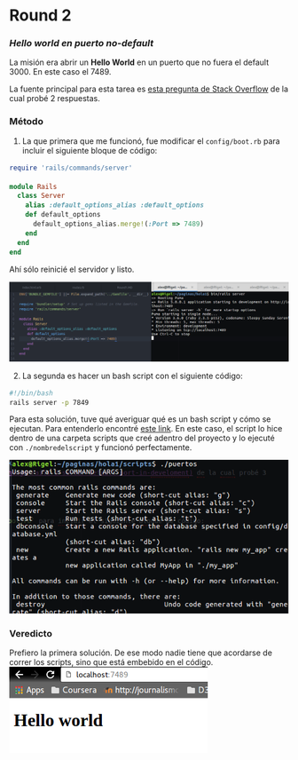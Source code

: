 # Round 2
### _Hello world en puerto no-default_

La misión era abrir un **Hello World** en un puerto que no fuera el default 3000. En este caso el 7489.

La fuente principal para esta tarea es [esta pregunta de Stack Overflow](http://stackoverflow.com/questions/3842818/how-to-change-rails-3-server-default-port-in-develoment) de la cual probé 2 respuestas.

### Método

1. La que primera que me funcionó, fue modificar el `config/boot.rb` para incluir el siguiente bloque de código:

```ruby
require 'rails/commands/server'

module Rails
  class Server
    alias :default_options_alias :default_options
    def default_options
      default_options_alias.merge!(:Port => 7489)
    end    
  end
end
```

Ahí sólo reinicié el servidor y listo.

![alt-text](code.png)

2. La segunda es hacer un bash script con el siguiente código:
```bash
#!/bin/bash
rails server -p 7849
```

Para esta solución, tuve qué averiguar qué es un bash script y cómo se ejecutan. Para entenderlo encontré [este link](http://www.howtogeek.com/67469/the-beginners-guide-to-shell-scripting-the-basics/). En este caso, el script lo hice dentro de una carpeta scripts que creé adentro del proyecto y lo ejecuté con `./nombredelscript` y funcionó perfectamente.

![alt-text](code2.png)

### Veredicto

Prefiero la primera solución. De ese modo nadie tiene que acordarse de correr los scripts, sino que está embebido en el código.
![alt-text](browser.png "resultado")
